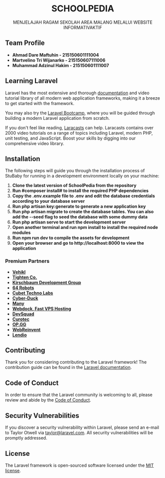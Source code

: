 <h1 align="center">SCHOOLPEDIA </h1>

<p align="center">MENJELAJAH RAGAM SEKOLAH AREA MALANG MELALUI WEBSITE INFORMATIVAKTIF</p>

## Team Profile 

- **Ahmad Dare Maftuhin - 215150601111004**
- **Martvelino Tri Wijanarko - 215150607111006**
- **Muhammad Adzinul Hakim - 215150601111007**

## Learning Laravel

Laravel has the most extensive and thorough [documentation](https://laravel.com/docs) and video tutorial library of all modern web application frameworks, making it a breeze to get started with the framework.

You may also try the [Laravel Bootcamp](https://bootcamp.laravel.com), where you will be guided through building a modern Laravel application from scratch.

If you don't feel like reading, [Laracasts](https://laracasts.com) can help. Laracasts contains over 2000 video tutorials on a range of topics including Laravel, modern PHP, unit testing, and JavaScript. Boost your skills by digging into our comprehensive video library.

## Installation
The following steps will guide you through the installation process of StuBaby for running in a development environment locally on your machine:

1. **Clone the latest version of SchoolPedia from the repository**
2. **Run #composer install# to install the required PHP dependencies**
3. **Copy the .env.example file to .env and edit the database credentials according to your database server**
4. **Run php artisan key:generate to generate a new application key**
5. **Run php artisan migrate to create the database tables. You can also add the --seed flag to seed the database with some dummy data**
6. **Run php artisan serve to start the development server**
7. **Open another terminal and run npm install to install the required node modules**
8. **Run npm run dev to compile the assets for development**
9. **Open your browser and go to http://localhost:8000 to view the application**

### Premium Partners

- **[Vehikl](https://vehikl.com/)**
- **[Tighten Co.](https://tighten.co)**
- **[Kirschbaum Development Group](https://kirschbaumdevelopment.com)**
- **[64 Robots](https://64robots.com)**
- **[Cubet Techno Labs](https://cubettech.com)**
- **[Cyber-Duck](https://cyber-duck.co.uk)**
- **[Many](https://www.many.co.uk)**
- **[Webdock, Fast VPS Hosting](https://www.webdock.io/en)**
- **[DevSquad](https://devsquad.com)**
- **[Curotec](https://www.curotec.com/services/technologies/laravel/)**
- **[OP.GG](https://op.gg)**
- **[WebReinvent](https://webreinvent.com/?utm_source=laravel&utm_medium=github&utm_campaign=patreon-sponsors)**
- **[Lendio](https://lendio.com)**

## Contributing

Thank you for considering contributing to the Laravel framework! The contribution guide can be found in the [Laravel documentation](https://laravel.com/docs/contributions).

## Code of Conduct

In order to ensure that the Laravel community is welcoming to all, please review and abide by the [Code of Conduct](https://laravel.com/docs/contributions#code-of-conduct).

## Security Vulnerabilities

If you discover a security vulnerability within Laravel, please send an e-mail to Taylor Otwell via [taylor@laravel.com](mailto:taylor@laravel.com). All security vulnerabilities will be promptly addressed.

## License

The Laravel framework is open-sourced software licensed under the [MIT license](https://opensource.org/licenses/MIT).
